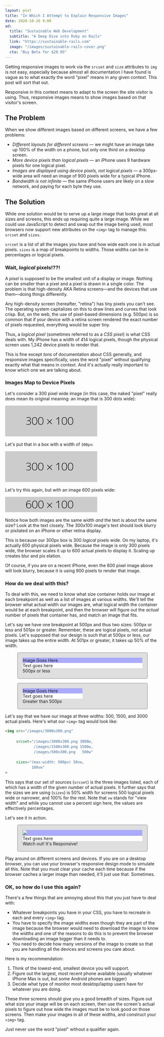 ```yaml
---
layout: post
title: "In Which I Attempt to Explain Responsive Images"
date: 2020-10-26 9:00
ad:
  title: "Sustainable Web Development"
  subtitle: "A Deep Dive into Ruby on Rails"
  link: "https://sustainable-rails.com"
  image: "/images/sustainable-rails-cover.png"
  cta: "Buy Beta for $29.95"
---
```


Getting responsive images to work via the `srcset` and `size` attributes to `img` is not easy, especially because
almost all documentation I have found is vague as to what exactly the word "pixel" means in any given context.
This post will sort that out.

<!-- more -->

Responsive in this context means to adapt to the screen the site visitor is using. Thus, responsive images means to show images based on that visitor's screen.

## The Problem

When we show different images based on different screens, we have a few problems:
* *Different layouts for different screens* — we might have an image take up 100% of the width on a phone, but only one third on a desktop screen.
* *More device pixels than logical pixels* — an iPhone uses 9 hardware pixels for one logical pixel.
* *Images are displayed using device pixels, not logical pixels* — a 300px-wide area will need an image of 900 pixels wide for a typical iPhone.
* *Bandwidth is not infinite* — the same iPhone users are likely on a slow network, and paying for each byte they use.

## The Solution

While one solution would be to serve up a large image that looks great at all sizes and screens, this ends up requiring quite a large image. While we could use JavaScript to detect and swap out the image being used, most browsers now support new attributes on the `<img>` tag to manage this: `srcset` and `sizes`.

<div data-ad></div>

`srcset` is a list of all the images you have and how wide each one is in actual pixels. `sizes` is a map of breakpoints to widths. Those widths can be in percentages or logical pixels.

### Wait, *logical* pixels!??!

A *pixel* is supposed to be the smallest unit of a display or image.  Nothing can be smaller than a pixel and a
pixel is drawn in a single color.  The problem is that high-density AKA Retina screens—and the devices that use
them—doing things differently.

Any high-density screen (hereafter, "retina") has tiny pixels you can't see.  The operating system capitalizes on
this to draw lines and curves that look crisp.  But, on the web, the use of pixel-based dimensions (e.g. 500px) is
so common that if your device with a retina screen rendered the exact number of pixels requested, everything would
be super tiny.

Thus, a *logical pixel* (sometimes referred to as a *CSS pixel*) is what CSS deals with. My iPhone has a width of 414 logical pixels, though the physical screen uses 1,242 device pixels to render that.

This is fine except *tons* of documentation about CSS generally, and responsive images specifically, uses the word
"pixel" without qualifying exactly what that means in context.  And it's actually really important to know which
one we are talking about.


### Images Map to Device Pixels

Let's consider a 300 pixel wide image (in this case, the naked "pixel" really does mean its original meaning: an image that is 300 dots wide):

<img src="/images/responsive-images/300x100.png"/>

Let's put that in a box with a width of `300px`:

<div style="width: 300px">
<img src="/images/responsive-images/300x100.png"/>
</div>

Let's try this again, but with an image 600 pixels wide:

<div style="width: 300px">
<img src="/images/responsive-images/600x100.png"/>
</div>

Notice how both images are the same width *and* the text is about the same size?  Look at the text closely.  The 300x100 image's text should look blurry or pixilated on an iPhone or other retina display.

This is because our 300px box is 300 _logical_ pixels wide.  On my laptop, it's actually 600 physical pixels wide.  Because the image is only 300 pixels wide, the browser scales it up to 600 actual pixels to display it.  Scaling up creates blur and pix elation.

Of course, if you are on a recent iPhone, even the 600 pixel image above will look blurry, because it is using 900
pixels to render that image.

### How do we deal with this?

To deal with this, we need to know what size container holds our image at each breakpoint as well as a list of images at various widths. We'll tell the browser what actual width our images are, what logical width the container would be at each breakpoint, and then the browser will figure out the _actual_ number of pixels that container has, and match an image that fits.

Let's say we have one breakpoint at 500px and thus two sizes: 500px or less and 501px or greater. Remember, these are logical pixels, not actual pixels.  Let's supposed that our design is such that at 500px or less, our image takes up the entire width.  At 501px or greater, it takes up 50% of the width.

<figure style="border: solid thin grey; border-radius: 0.25rem; padding: 1rem; background-color: #dfdfdf">
  <div class="">
    <div class="image-border pt1 pb1" style="background-color: #aaaaff">
      Image Goes Here
    </div>
    <div class="image-border pt3 pb3" style="background-color: white">
      Text goes here
    </div>
  </div>
  <figcaption class="text-l">500px or less</figcaption>
</figure>

<figure style="border: solid thin grey; border-radius: 0.25rem; padding: 1rem; background-color: #dfdfdf">
  <div class="image-border fl pt1 pb1" style="box-sizing: border-box; width: 50%; background-color: #aaaaff">
    Image Goes Here
  </div>
  <div class="image-border fl pt1 pb1" style="box-sizing: border-box; width: 50%; background-color: white">
    Text goes here
  </div>
  <div style="clear: both"></div>
  <figcaption class="text-l">Greater than 500px</figcaption>
</figure>

Let's say that we have our image at three widths: 500, 1500, and 3000 actual pixels. Here's what our `<img>` tag would look like:

```html
<img src="/images/3000x300.png"

     srcset="/images/3000x300.png 3000w,
             /images/1500x300.png 1500w,
             /images/500x300.png   500w"

     sizes="(max-width: 500px) 50vw,
            100vw"
>
```

This says that our set of sources (`srcset`) is the three images listed, each of which has a width of the given number of actual pixels. It further says that the sizes we are using (`sizes`) is 50% width for screens 500 logical pixels wide or narrower, and 100% for the rest. Note that `vw` stands for "view width" and while you cannot use a percent sign here, the values are effectively percentages.

Let's see it in action.

<figure class="responsive-post" style="border: solid thin grey; border-radius: 0.25rem; padding: 1rem; background-color: #dfdfdf">
  <div class="image-border fl-ns pt1 pb1 w-50-ns" style="box-sizing: border-box; background-color: #aaaaff">
<img src="/images/responsive-images/3000x100.png"
     srcset="/images/responsive-images/3000x100.png 3000w,
             /images/responsive-images/1500x100.png 1500w,
             /images/responsive-images/500x100.png   500w"
     sizes="(max-width: 500px) 50vw,
            100vw" />
  </div>
  <div class="image-border fl-ns pt1 pb1 w-50-ns" style="box-sizing: border-box; background-color: white">
    Text goes here
  </div>
  <div style="clear: both"></div>
  <figcaption class="text-l">Watch out! It's Responsive!</figcaption>
</figure>

Play around on different screens and devices.  If you are on a desktop browser, you can use your browser's responsive design mode to simulate all this.  Note that you must clear your cache each time because if the browser caches a larger image than needed, it'll just use that. Sometimes.

### OK, so how do I use this again?

There's a few things that are annoying about this that you just have to deal with:

* Whatever breakpoints you have in your CSS, you have to recreate in each and every `<img>` tag.
* You have to specify the image widths even though they are part of the image because the browser would need to download the image to know the widths and one of the reasons to do this is to prevent the browser downloading an image bigger than it needs to.
* You need to decide how many versions of the image to create so that you are handling all the devices and screens you care about.

Here is my recommendation:

1. Think of the lowest-end, smallest device you will support.
1. Figure out the largest, most recent phone available (usually whatever iPhone Max is out, but some Android phones are bigger)
1. Decide what type of monitor most desktop/laptop users have for whatever you are doing.

These three screens should give you a good breadth of sizes. Figure out what size your image will be on each screen, then use the screen's actual pixels to figure out how wide the images must be to look good on those screens.  Then make your images in all of these widths, and construct your `<img>` tag.

Just never use the word "pixel" without a qualifier again.
